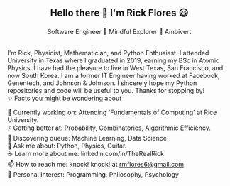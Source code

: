 <h2> <p align="center"> Hello there 👋 I'm Rick Flores 😃 </h2>
   
<p align="center"> 
  Software Engineer 🌱 Mindful Explorer 🌱 Ambivert
</p>

<br>
I'm Rick, Physicist, Mathematician, and Python Enthusiast. 
I attended University in Texas where I graduated in 2019, earning my BSc in Atomic Physics. 
I have had the pleasure to live in West Texas, San Francisco, and now South Korea.
I am a former IT Engineer having worked at Facebook, Genentech, and Johnson & Johnson.
I sincerely hope my Python repositories and code will be useful to you.
Thanks for stopping by!
<br>
✨ Facts you might be wondering about

🔭 Currently working on: Attending 'Fundamentals of Computing' at Rice University. <br> 
⚡ Getting better at: Probability, Combinatorics, Algorithmic Efficiency. <br>
🌱 Discovering queue: Machine Learning, Data Science<br>
💬 Ask me about: Python, Physics, Guitar. <br>
☕ Learn more about me: linkedin.com/in/TheRealRick<br>
📫 How to reach me: knock! knock! at rmflores6@gmail.com <br>
💜 Personal Interest: Programming, Philosophy, Psychology <br>


<!--
**RickOrTreat/RickOrTreat** is a ✨ _special_ ✨ repository because its `README.md` (this file) appears on your GitHub profile.

Here are some ideas to get you started:

- 🔭 I’m currently working on ...
- 🌱 I’m currently learning ...
- 👯 I’m looking to collaborate on ...
- 🤔 I’m looking for help with ...
- 💬 Ask me about ...
- 📫 How to reach me: ...
- 😄 Pronouns: ...
- ⚡ Fun fact: ...
-->
